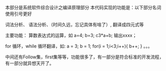 本部分是系统软件综合设计之编译原理部分
本代码实现的功能是：以下部分名词使用引号更好

词法分析、
语法分析、（时间久远，忘记具体有啥了）,
翻译成四元式等

主要功能：
算数表达式的运算，如
a=4;
b=3;
c3*a+b;
输出xxxx；

for 循环，while 循环翻译，如:
a = 3;
b = 1;
for(i = 1;i<3;i++){
  b++;
}
。。。

中间还有Follow集，first集等等，功能很多了，有一部分是符合标准的开发流程，有一部分就异想天开了。
